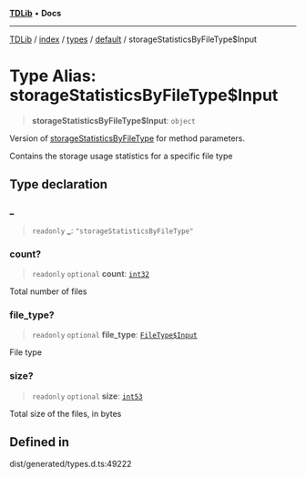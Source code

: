 [**TDLib**](../../../../../../README.md) • **Docs**

***

[TDLib](../../../../../../modules.md) / [index](../../../../../README.md) / [types](../../../README.md) / [default](../README.md) / storageStatisticsByFileType$Input

# Type Alias: storageStatisticsByFileType$Input

> **storageStatisticsByFileType$Input**: `object`

Version of [storageStatisticsByFileType](storageStatisticsByFileType-1.md) for method parameters.

Contains the storage usage statistics for a specific file type

## Type declaration

### \_

> `readonly` **\_**: `"storageStatisticsByFileType"`

### count?

> `readonly` `optional` **count**: [`int32`](int32-1.md)

Total number of files

### file\_type?

> `readonly` `optional` **file\_type**: [`FileType$Input`](FileType$Input.md)

File type

### size?

> `readonly` `optional` **size**: [`int53`](int53-1.md)

Total size of the files, in bytes

## Defined in

dist/generated/types.d.ts:49222
